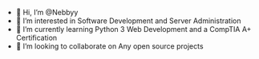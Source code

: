 - 👋 Hi, I’m @Nebbyy
- 👀 I’m interested in Software Development and Server Administration
- 🌱 I’m currently learning Python 3 Web Development and a CompTIA A+ Certification
- 💞️ I’m looking to collaborate on Any open source projects

<!---
Nebbyy/Nebbyy is a ✨ special ✨ repository because its `README.md` (this file) appears on your GitHub profile.
You can click the Preview link to take a look at your changes.
--->
